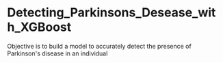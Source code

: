 # Detecting_Parkinsons_Desease_with_XGBoost
Objective is to build a model to accurately detect the presence of Parkinson's disease in an individual

